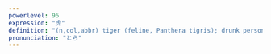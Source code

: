 ```yaml
---
powerlevel: 96
expression: "虎"
definition: "(n,col,abbr) tiger (feline, Panthera tigris); drunk person; trouble; (P)"
pronunciation: "とら"
---
```

